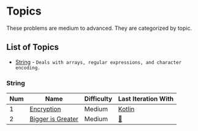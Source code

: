 # Topics

These problems are medium to advanced. They are categorized by topic.

## List of Topics

- [String](#string) - `Deals with arrays, regular expressions, and character encoding.`

### String

| Num | Name                                                                                 | Difficulty | Last Iteration With                            |
| --- | ------------------------------------------------------------------------------------ | ---------- | ---------------------------------------------- |
| 1   | [Encryption](https://www.hackerrank.com/challenges/encryption/problem)               | Medium     | [Kotlin](HackerRank/Encryption/Iteration1.kt)  |
| 2   | [Bigger is Greater](https://www.hackerrank.com/challenges/bigger-is-greater/problem) | Medium     | [🔴](HackerRank/BiggerIsGreater/Iteration1.kt) |
